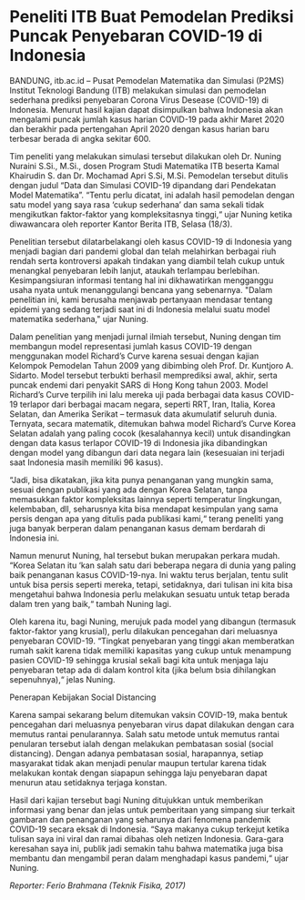 # Peneliti ITB Buat Pemodelan Prediksi Puncak Penyebaran COVID-19 di Indonesia

BANDUNG, itb.ac.id – Pusat Pemodelan Matematika dan Simulasi (P2MS) Institut Teknologi Bandung (ITB) melakukan simulasi dan pemodelan sederhana prediksi penyebaran Corona Virus Desease (COVID-19) di Indonesia. Menurut hasil kajian dapat disimpulkan bahwa Indonesia akan mengalami puncak jumlah kasus harian COVID-19 pada akhir Maret 2020 dan berakhir pada pertengahan April 2020 dengan kasus harian baru terbesar berada di angka sekitar 600.

Tim peneliti yang melakukan simulasi tersebut dilakukan oleh Dr. Nuning Nuraini S.Si., M.Si., dosen Program Studi Matematika ITB beserta Kamal Khairudin S. dan Dr. Mochamad Apri S.Si, M.Si. Pemodelan tersebut ditulis dengan judul “Data dan Simulasi COVID-19 dipandang dari Pendekatan Model Matematika”. “Tentu perlu dicatat, ini adalah hasil pemodelan dengan satu model yang saya rasa ‘cukup sederhana’ dan sama sekali tidak mengikutkan faktor-faktor yang kompleksitasnya tinggi,“ ujar Nuning ketika diwawancara oleh reporter Kantor Berita ITB, Selasa (18/3).

Penelitian tersebut dilatarbelakangi oleh kasus COVID-19 di Indonesia yang menjadi bagian dari pandemi global dan telah melahirkan berbagai riuh rendah serta kontroversi apakah tindakan yang diambil telah cukup untuk menangkal penyebaran lebih lanjut, ataukah terlampau berlebihan. Kesimpangsiuran informasi tentang hal ini dikhawatirkan mengganggu usaha nyata untuk menanggulangi bencana yang sebenarnya. "Dalam penelitian ini, kami berusaha menjawab pertanyaan mendasar tentang epidemi yang sedang terjadi saat ini di Indonesia melalui suatu model matematika sederhana," ujar Nuning.

Dalam penelitian yang menjadi jurnal ilmiah tersebut, Nuning dengan tim membangun model representasi jumlah kasus COVID-19 dengan menggunakan model Richard’s Curve karena sesuai dengan kajian Kelompok Pemodelan Tahun 2009 yang dibimbing oleh Prof. Dr. Kuntjoro A. Sidarto. Model tersebut terbukti berhasil memprediksi awal, akhir, serta puncak endemi dari penyakit SARS di Hong Kong tahun 2003. Model Richard’s Curve terpilih ini lalu mereka uji pada berbagai data kasus COVID-19 terlapor dari berbagai macam negara, seperti RRT, Iran, Italia, Korea Selatan, dan Amerika Serikat – termasuk data akumulatif seluruh dunia. Ternyata, secara matematik, ditemukan bahwa model Richard’s Curve Korea Selatan adalah yang paling cocok (kesalahannya kecil) untuk disandingkan dengan data kasus terlapor COVID-19 di Indonesia jika dibandingkan dengan model yang dibangun dari data negara lain (kesesuaian ini terjadi saat Indonesia masih memiliki 96 kasus).

“Jadi, bisa dikatakan, jika kita punya penanganan yang mungkin sama, sesuai dengan publikasi yang ada dengan Korea Selatan, tanpa memasukkan faktor kompleksitas lainnya seperti temperatur lingkungan, kelembaban, dll, seharusnya kita bisa mendapat kesimpulan yang sama persis dengan apa yang ditulis pada publikasi kami,“ terang peneliti yang juga banyak berperan dalam penanganan kasus demam berdarah di Indonesia ini.

Namun menurut Nuning, hal tersebut bukan merupakan perkara mudah. “Korea Selatan itu ‘kan salah satu dari beberapa negara di dunia yang paling baik penanganan kasus COVID-19-nya. Ini waktu terus berjalan, tentu sulit untuk bisa persis seperti mereka, tetapi, setidaknya, dari tulisan ini kita bisa mengetahui bahwa Indonesia perlu melakukan sesuatu untuk tetap berada dalam tren yang baik,“ tambah Nuning lagi.

Oleh karena itu, bagi Nuning, merujuk pada model yang dibangun (termasuk faktor-faktor yang krusial), perlu dilakukan pencegahan dari meluasnya penyebaran COVID-19. “Tingkat penyebaran yang tinggi akan memberatkan rumah sakit karena tidak memiliki kapasitas yang cukup untuk menampung pasien COVID-19 sehingga krusial sekali bagi kita untuk menjaga laju penyebaran tetap ada di dalam kontrol kita (jika belum bsia dihilangkan sepenuhnya),“ jelas Nuning.

Penerapan Kebijakan Social Distancing

Karena sampai sekarang belum ditemukan vaksin COVID-19, maka bentuk pencegahan dari meluasnya penyebaran virus dapat dilakukan dengan cara memutus rantai penularannya. Salah satu metode untuk memutus rantai penularan tersebut ialah dengan melakukan pembatasan sosial (social distancing). Dengan adanya pembatasan sosial, harapannya, setiap masyarakat tidak akan menjadi penular maupun tertular karena tidak melakukan kontak dengan siapapun sehingga laju penyebaran dapat menurun atau setidaknya terjaga konstan.

Hasil dari kajian tersebut bagi Nuning ditujukkan untuk memberikan informasi yang benar dan jelas untuk pemberitaan yang simpang siur terkait gambaran dan penanganan yang seharunya dari fenomena pandemik COVID-19 secara eksak di Indonesia. “Saya makanya cukup terkejut ketika tulisan saya ini viral dan ramai dibahas oleh netizen Indonesia. Gara-gara keresahan saya ini, publik jadi semakin tahu bahwa matematika juga bisa membantu dan mengambil peran dalam menghadapi kasus pandemi,“ ujar Nuning.

_Reporter: Ferio Brahmana (Teknik Fisika, 2017)_
